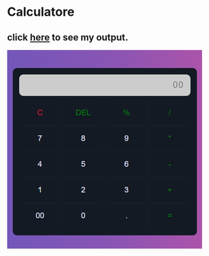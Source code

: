 # Calculatore

## click [here](https://01mehran.github.io/MyCalculator/) to see my output.

![Calculatore](/img/image.png)
